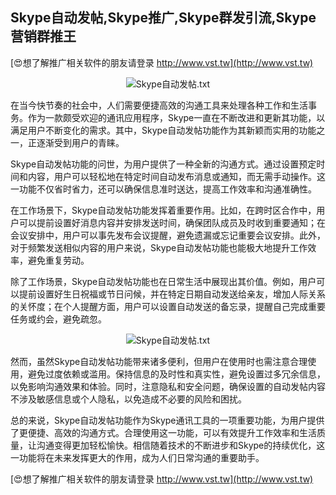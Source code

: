 ## **Skype自动发帖,Skype推广,Skype群发引流,Skype营销群推王**

[😍想了解推广相关软件的朋友请登录 http://www.vst.tw](http://www.vst.tw)

 <center><img src="https://vst.tw/MP4/tuiguang/png/8.png" alt="Skype自动发帖.txt"></center>

在当今快节奏的社会中，人们需要便捷高效的沟通工具来处理各种工作和生活事务。作为一款颇受欢迎的通讯应用程序，Skype一直在不断改进和更新其功能，以满足用户不断变化的需求。其中，Skype自动发帖功能作为其新颖而实用的功能之一，正逐渐受到用户的青睐。

Skype自动发帖功能的问世，为用户提供了一种全新的沟通方式。通过设置预定时间和内容，用户可以轻松地在特定时间自动发布消息或通知，而无需手动操作。这一功能不仅省时省力，还可以确保信息准时送达，提高工作效率和沟通准确性。

在工作场景下，Skype自动发帖功能发挥着重要作用。比如，在跨时区合作中，用户可以提前设置好消息内容并安排发送时间，确保团队成员及时收到重要通知；在会议安排中，用户可以事先发布会议提醒，避免遗漏或忘记重要会议安排。此外，对于频繁发送相似内容的用户来说，Skype自动发帖功能也能极大地提升工作效率，避免重复劳动。

除了工作场景，Skype自动发帖功能也在日常生活中展现出其价值。例如，用户可以提前设置好生日祝福或节日问候，并在特定日期自动发送给亲友，增加人际关系的关怀度；在个人提醒方面，用户可以设置自动发送的备忘录，提醒自己完成重要任务或约会，避免疏忽。

 <center><img src="https://vst.tw/MP4/tuiguang/png/7.png" alt="Skype自动发帖.txt"></center>

然而，虽然Skype自动发帖功能带来诸多便利，但用户在使用时也需注意合理使用，避免过度依赖或滥用。保持信息的及时性和真实性，避免设置过多冗余信息，以免影响沟通效果和体验。同时，注意隐私和安全问题，确保设置的自动发帖内容不涉及敏感信息或个人隐私，以免造成不必要的风险和困扰。

总的来说，Skype自动发帖功能作为Skype通讯工具的一项重要功能，为用户提供了更便捷、高效的沟通方式。合理使用这一功能，可以有效提升工作效率和生活质量，让沟通变得更加轻松愉快。相信随着技术的不断进步和Skype的持续优化，这一功能将在未来发挥更大的作用，成为人们日常沟通的重要助手。

[😍想了解推广相关软件的朋友请登录 http://www.vst.tw](http://www.vst.tw)



